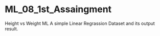 # ML_08_1st_Assaingment
Height vs Weight ML
A simple Linear Regrassion Dataset and its output result.
